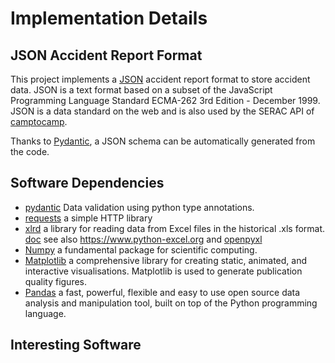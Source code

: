 # Implementation Details

## JSON Accident Report Format

This project implements a [JSON](https://www.json.org/json-en.html) accident report format to store
accident data.  JSON is a text format based on a subset of the JavaScript Programming Language
Standard ECMA-262 3rd Edition - December 1999.  JSON is a data standard on the web and is also used
by the SERAC API of [camptocamp](https://www.camptocamp.org/serac).

Thanks to [Pydantic](https://pydantic-docs.helpmanual.io/usage/schema/), a JSON schema can be
automatically generated from the code.

## Software Dependencies

* [pydantic](https://pydantic-docs.helpmanual.io) Data validation using python type annotations.
* [requests](https://docs.python-requests.org/en/latest) a simple HTTP library
* [xlrd](https://github.com/python-excel/xlrd) a library for reading data from Excel files in the historical .xls format.
  [doc](https://xlrd.readthedocs.io/en/latest)
  see also https://www.python-excel.org and [openpyxl](https://openpyxl.readthedocs.io/en/stable)
* [Numpy](https://numpy.org) a fundamental package for scientific computing.
* [Matplotlib](https://matplotlib.org) a comprehensive library for creating static, animated, and interactive visualisations.
  Matplotlib is used to generate publication quality figures.
* [Pandas](https://pandas.pydata.org) a fast, powerful, flexible and easy to use open source data
  analysis and manipulation tool, built on top of the Python programming language.

## Interesting Software
